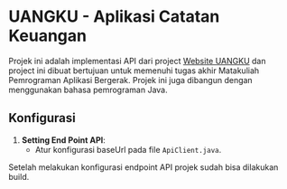 
# UANGKU - Aplikasi Catatan Keuangan
Projek ini adalah implementasi API dari project [Website UANGKU](https://github.com/dadanabdilah/tugas-akhir-pab-website-uangku) dan project ini dibuat bertujuan untuk memenuhi tugas akhir Matakuliah Pemrograman Aplikasi Bergerak. Projek ini juga dibangun dengan menggunakan bahasa pemrograman Java.

## Konfigurasi

1. **Setting End Point API**:
   - Atur konfigurasi baseUrl pada file `ApiClient.java`.

Setelah melakukan konfigurasi endpoint API projek sudah bisa dilakukan build.
